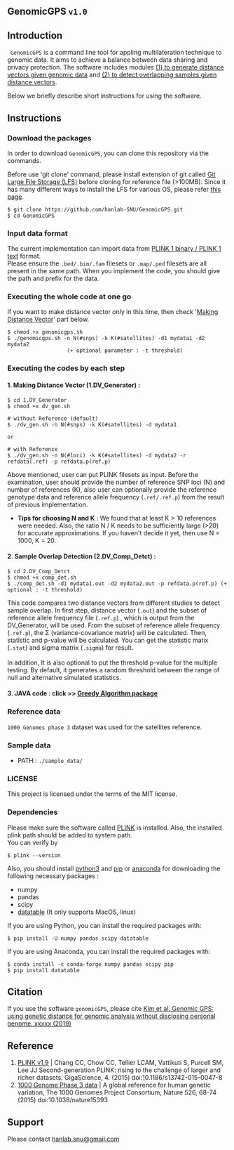 ## GenomicGPS `v1.0`

## Introduction

` GenomicGPS`  is a command line tool for appling multilateration technique to genomic data. It aims to achieve a balance between data sharing and privacy protection. The software includes modules <ins>(1) to generate distance vectors given genomic data</ins> and <ins>(2) to detect overlapping samples given distance vectors</ins>.

Below we briefly describe short instructions for using the software.

## Instructions

### Download the packages
In order to download `GenomicGPS`, you can clone this repository via the commands.

Before use 'git clone' command, please install extension of git called [Git Large File Storage (LFS)](https://git-lfs.github.com/) before cloning for reference file (>100MB). Since it has many different ways to install the LFS for various OS, please refer [this page](https://github.com/git-lfs/git-lfs/wiki/Installation).

```
$ git clone https://github.com/hanlab-SNU/GenomicGPS.git
$ cd GenomicGPS
```

### Input data format
The current implementation can import data from [PLINK 1 binary / PLINK 1 text](https://www.cog-genomics.org/plink2/input)
format. <br>
Please ensure the `.bed/.bim/.fam` filesets or `.map/.ped` filesets are all present in the same path. When you implement the code, you should give the path and prefix for the data.

### Executing the whole code at one go
If you want to make distance vector only in this time, then check '[Making Distance Vector](https://github.com/hanlab-SNU/GenomicGPS#1-making-distance-vector-1dv_generator-)' part below.
```
$ chmod +x genomicgps.sh
$ ./genomicgps.sh -n N(#snps) -k K(#satellites) -d1 mydata1 -d2 mydata2
                   (+ optional parameter : -t threshold)
```
### Executing the codes by each step

#### 1. Making Distance Vector (1.DV_Generator) :
```
$ cd 1.DV_Generator
$ chmod +x dv_gen.sh

# without Reference (default)
$ ./dv_gen.sh -n N(#snps) -k K(#satellites) -d mydata1

or

# with Reference
$ ./dv_gen.sh -n N(#loci) -k K(#satellites) -d mydata2 -r refdata(.ref) -p refdata.p(ref.p)
```
Above mentioned, user can put PLINK filesets as input. Before the examination, user should provide the number of reference SNP loci (N) and number of references (K), also user can optionally provide the reference genotype data and reference allele frequency (`.ref/.ref.p`) from the result of previous implementation. <br>
 - **Tips for choosing N and K** : We found that at least K > 10 references were needed. Also, the ratio N / K needs to be sufficiently large (>20) for accurate approximations. If you haven't decide it yet, then use N = 1000, K = 20.

#### 2. Sample Overlap Detection (2.DV_Comp_Detct) :
```
$ cd 2.DV_Comp_Detct
$ chmod +x comp_det.sh
$ ./comp_det.sh -d1 mydata1.out -d2 mydata2.out -p refdata.p(ref.p) (+ optional : -t threshold)
```
This code compares two distance vectors from different studies to detect sample overlap. In first step, distance vector (`.out`) and the subset of reference allele frequency file (`.ref.p`) , which is output from the DV_Generator, will be used. From the subset of reference allele frequency (`.ref.p`), the &Sigma; (variance-covariance matrix) will be calculated. Then, statistic and p-value will be calculated. You can get the statistic matix (`.stat`) and sigma matrix (`.sigma`) for result.
<br>
<br>
In addition, It is also optional to put the threshold p-value for the multiple testing. By default, it generates a random threshold between the range of null and alternative simulated statistics.

#### 3. JAVA code : click >> [Greedy Algorithm package](https://github.com/hanlab-SNU/GenomicGPS/tree/master/scripts/Java/greedy_algorithm_package)

### Reference data
`1000 Genomes phase 3` dataset was used for the satellites reference.

### Sample data
* PATH : `./sample_data/`

### LICENSE
This project is licensed under the terms of the MIT license.

### Dependencies
Please make sure the software called [PLINK](http://zzz.bwh.harvard.edu/plink/download.shtml) is installed. Also, the installed plink path should be added to system path. <br>
You can verify by

```
$ plink --version
```

Also, you should install [python3](https://www.python.org/downloads/) and [pip](https://pip.pypa.io/en/stable/installing/) or [anaconda](https://www.anaconda.com/distribution/#download-section) for downloading the following necessary packages :

- numpy
- pandas
- scipy
- [datatable](https://github.com/h2oai/datatable#Installation) (It only supports MacOS, linux)

If you are using Python, you can install the required packages with:

```
$ pip install -U numpy pandas scipy datatable
```

If you are using Anaconda, you can install the required packages with:

```
$ conda install -c conda-forge numpy pandas scipy pip
$ pip install datatable
```

## Citation
If you use the software `genomicGPS`, please cite [Kim et al. Genomic GPS: using genetic distance for genomic analysis without disclosing personal genome. xxxxx (2019)](www.)

## Reference
1. [PLINK v1.9](www.cog-genomics.org/plink/2.0/) | Chang CC, Chow CC, Tellier LCAM, Vattikuti S, Purcell SM, Lee JJ Second-generation PLINK: rising to the challenge of larger and richer datasets. GigaScience, 4. (2015) doi:10.1186/s13742-015-0047-8
2. [1000 Genome Phase 3 data](https://www.cog-genomics.org/plink/2.0/resources) | A global reference for human genetic variation, The 1000 Genomes Project Consortium, Nature 526, 68-74 (2015) doi:10.1038/nature15393

## Support
Please contact [hanlab.snu@gmail.com](mailto:hanlab.snu@gmail.com)
